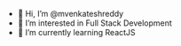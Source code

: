 - 👋 Hi, I’m @mvenkateshreddy
- 👀 I’m interested in Full Stack Development
- 🌱 I’m currently learning ReactJS

<!---
mvenkateshreddy/mvenkateshreddy is a ✨ special ✨ repository because its `README.md` (this file) appears on your GitHub profile.
You can click the Preview link to take a look at your changes.
--->
